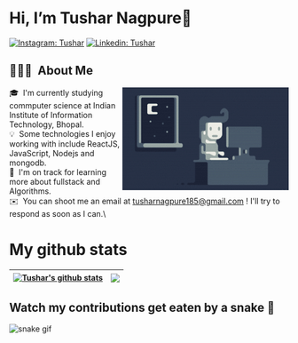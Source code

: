 # Hi, I’m Tushar Nagpure👋 

[![Instagram: Tushar](https://img.shields.io/badge/-Tushar-pink?style=flat-square&logo=Instagram&logoColor=white&link=https://www.instagram.com/_._tushar_n_._/)](https://www.instagram.com/_._tushar_n_._/)
[![Linkedin: Tushar](https://img.shields.io/badge/-Tushar-blue?style=flat-square&logo=Linkedin&logoColor=white&link=https://www.linkedin.com/search/results/all/?fetchDeterministicClustersOnly=true&heroEntityKey=urn%3Ali%3Afsd_profile%3AACoAADOvNMABzzGkJm_rvSqeLrO9i5NgNMzQUD4&keywords=tushar%20nagpure&origin=RICH_QUERY_SUGGESTION&position=1&searchId=7edb2830-2bb7-4a9c-8789-2790fbe500a0&sid=%40~./)](https://www.linkedin.com/search/results/all/?fetchDeterministicClustersOnly=true&heroEntityKey=urn%3Ali%3Afsd_profile%3AACoAADOvNMABzzGkJm_rvSqeLrO9i5NgNMzQUD4&keywords=tushar%20nagpure&origin=RICH_QUERY_SUGGESTION&position=1&searchId=7edb2830-2bb7-4a9c-8789-2790fbe500a0&sid=%40~.)

## 👨🏻‍💻 &nbsp;About Me

<img alt="Night Coding" src="https://raw.githubusercontent.com/AVS1508/AVS1508/master/assets/Night-Coding.gif" align="right"/>

🎓 &nbsp;I'm currently studying commputer science at Indian Institute of Information Technology, Bhopal.\
💡 &nbsp;Some technologies I enjoy working with include ReactJS, JavaScript, Nodejs and mongodb.\
🌱 &nbsp;I'm on track for learning more about fullstack and Algorithms.\
✉️ &nbsp;You can shoot me an email at tusharnagpure185@gmail.com ! I'll try to respond as soon as I can.\




# My github stats
| <a href="https://github.com/TusharRN/github-readme-stats"><img align="center" src="https://github-readme-stats.vercel.app/api?username=TusharRN&show_icons=true&include_all_commits=true&theme=buefy&hide_border=true" alt="Tushar's github stats" /></a> | <a href="https://github.com/TusharRN/github-readme-stats"><img align="center" src="https://github-readme-stats.vercel.app/api/top-langs/?username=TusharRN&layout=compact&theme=buefy&hide_border=true" /></a> |
| ------------- | ------------- |




## Watch my contributions get eaten by a snake 🐍
![snake gif](https://github.com/tanyarajhans/Actions/blob/output/github-contribution-grid-snake.svg)

<!---
Ayush2966/Ayush2966 is a ✨ special ✨ repository because its `README.md` (this file) appears on your GitHub profile.
You can cli
